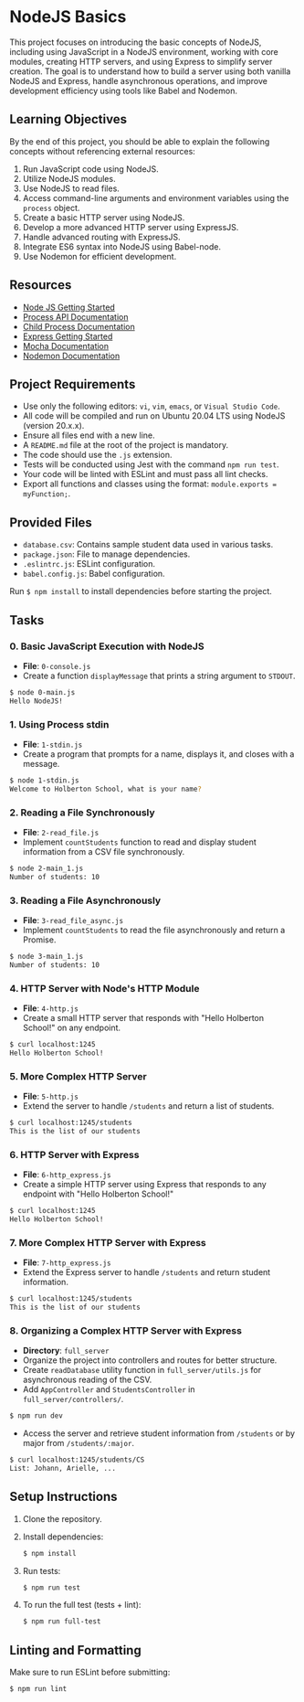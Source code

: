 # NodeJS Basics

This project focuses on introducing the basic concepts of NodeJS, including using JavaScript in a NodeJS environment, working with core modules, creating HTTP servers, and using Express to simplify server creation. The goal is to understand how to build a server using both vanilla NodeJS and Express, handle asynchronous operations, and improve development efficiency using tools like Babel and Nodemon.

## Learning Objectives

By the end of this project, you should be able to explain the following concepts without referencing external resources:

1. Run JavaScript code using NodeJS.
2. Utilize NodeJS modules.
3. Use NodeJS to read files.
4. Access command-line arguments and environment variables using the `process` object.
5. Create a basic HTTP server using NodeJS.
6. Develop a more advanced HTTP server using ExpressJS.
7. Handle advanced routing with ExpressJS.
8. Integrate ES6 syntax into NodeJS using Babel-node.
9. Use Nodemon for efficient development.

## Resources

- [Node JS Getting Started](https://nodejs.org/en/docs/guides/getting-started-guide/)
- [Process API Documentation](https://nodejs.org/dist/latest-v14.x/docs/api/process.html)
- [Child Process Documentation](https://nodejs.org/api/child_process.html)
- [Express Getting Started](https://expressjs.com/en/starter/installing.html)
- [Mocha Documentation](https://mochajs.org/)
- [Nodemon Documentation](https://www.npmjs.com/package/nodemon)

## Project Requirements

- Use only the following editors: `vi`, `vim`, `emacs`, or `Visual Studio Code`.
- All code will be compiled and run on Ubuntu 20.04 LTS using NodeJS (version 20.x.x).
- Ensure all files end with a new line.
- A `README.md` file at the root of the project is mandatory.
- The code should use the `.js` extension.
- Tests will be conducted using Jest with the command `npm run test`.
- Your code will be linted with ESLint and must pass all lint checks.
- Export all functions and classes using the format: `module.exports = myFunction;`.

## Provided Files

- `database.csv`: Contains sample student data used in various tasks.
- `package.json`: File to manage dependencies.
- `.eslintrc.js`: ESLint configuration.
- `babel.config.js`: Babel configuration.

Run `$ npm install` to install dependencies before starting the project.

## Tasks

### 0. Basic JavaScript Execution with NodeJS

- **File**: `0-console.js`
- Create a function `displayMessage` that prints a string argument to `STDOUT`.

```bash
$ node 0-main.js
Hello NodeJS!
```

### 1. Using Process stdin

- **File**: `1-stdin.js`
- Create a program that prompts for a name, displays it, and closes with a message.

```bash
$ node 1-stdin.js
Welcome to Holberton School, what is your name?
```

### 2. Reading a File Synchronously

- **File**: `2-read_file.js`
- Implement `countStudents` function to read and display student information from a CSV file synchronously.

```bash
$ node 2-main_1.js
Number of students: 10
```

### 3. Reading a File Asynchronously

- **File**: `3-read_file_async.js`
- Implement `countStudents` to read the file asynchronously and return a Promise.

```bash
$ node 3-main_1.js
Number of students: 10
```

### 4. HTTP Server with Node's HTTP Module

- **File**: `4-http.js`
- Create a small HTTP server that responds with "Hello Holberton School!" on any endpoint.

```bash
$ curl localhost:1245
Hello Holberton School!
```

### 5. More Complex HTTP Server

- **File**: `5-http.js`
- Extend the server to handle `/students` and return a list of students.

```bash
$ curl localhost:1245/students
This is the list of our students
```

### 6. HTTP Server with Express

- **File**: `6-http_express.js`
- Create a simple HTTP server using Express that responds to any endpoint with "Hello Holberton School!"

```bash
$ curl localhost:1245
Hello Holberton School!
```

### 7. More Complex HTTP Server with Express

- **File**: `7-http_express.js`
- Extend the Express server to handle `/students` and return student information.

```bash
$ curl localhost:1245/students
This is the list of our students
```

### 8. Organizing a Complex HTTP Server with Express

- **Directory**: `full_server`
- Organize the project into controllers and routes for better structure.
- Create `readDatabase` utility function in `full_server/utils.js` for asynchronous reading of the CSV.
- Add `AppController` and `StudentsController` in `full_server/controllers/`.

```bash
$ npm run dev
```

- Access the server and retrieve student information from `/students` or by major from `/students/:major`.

```bash
$ curl localhost:1245/students/CS
List: Johann, Arielle, ...
```

## Setup Instructions

1. Clone the repository.
2. Install dependencies:

   ```bash
   $ npm install
   ```

3. Run tests:

   ```bash
   $ npm run test
   ```

4. To run the full test (tests + lint):

   ```bash
   $ npm run full-test
   ```

## Linting and Formatting

Make sure to run ESLint before submitting:

```bash
$ npm run lint
```
